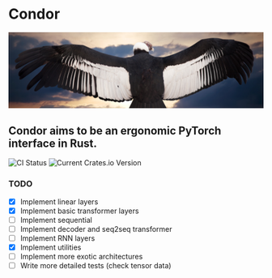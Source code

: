 # Condor
![Screenshot](condor_pic.jpg)

## Condor aims to be an ergonomic PyTorch interface in Rust.
![CI Status](https://img.shields.io/github/workflow/status/Sidekick-AI/condor/Rust?style=for-the-badge&logo=github-actions&logoColor=white)
![Current Crates.io Version](https://img.shields.io/crates/v/condor.svg?style=for-the-badge&logo=rust)

### TODO
- [x] Implement linear layers
- [x] Implement basic transformer layers
- [ ] Implement sequential
- [ ] Implement decoder and seq2seq transformer
- [ ] Implement RNN layers
- [x] Implement utilities
- [ ] Implement more exotic architectures
- [ ] Write more detailed tests (check tensor data)
